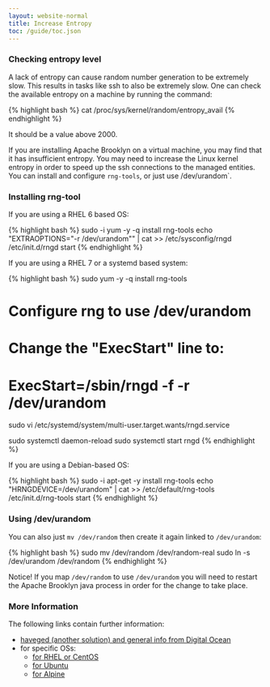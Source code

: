 ```yaml
---
layout: website-normal
title: Increase Entropy
toc: /guide/toc.json
---
```


### Checking entropy level

A lack of entropy can cause random number generation to be extremely slow.
This results in tasks like ssh to also be extremely slow.
One can check the available entropy on a machine by running the command:

{% highlight bash %}
cat /proc/sys/kernel/random/entropy_avail
{% endhighlight %}

It should be a value above 2000.

If you are installing Apache Brooklyn on a virtual machine, you may find that it has insufficient 
entropy. You may need to increase the Linux kernel entropy in order to speed up the ssh connections 
to the managed entities. You can install and configure `rng-tools`, or just use /dev/urandom`.


### Installing rng-tool

If you are using a RHEL 6 based OS:

{% highlight bash %}
sudo -i
yum -y -q install rng-tools
echo "EXTRAOPTIONS=\"-r /dev/urandom\"" | cat >> /etc/sysconfig/rngd
/etc/init.d/rngd start
{% endhighlight %}

If you are using a RHEL 7 or a systemd based system:

{% highlight bash %}
sudo yum -y -q install rng-tools

# Configure rng to use /dev/urandom
# Change the "ExecStart" line to:
# ExecStart=/sbin/rngd -f -r /dev/urandom
sudo vi /etc/systemd/system/multi-user.target.wants/rngd.service

sudo systemctl daemon-reload
sudo systemctl start rngd
{% endhighlight %}

If you are using a Debian-based OS:

{% highlight bash %}
sudo -i
apt-get -y install rng-tools
echo "HRNGDEVICE=/dev/urandom" | cat >> /etc/default/rng-tools
/etc/init.d/rng-tools start
{% endhighlight %}


### Using /dev/urandom

You can also just `mv /dev/random` then create it again linked to `/dev/urandom`:

{% highlight bash %}
sudo mv /dev/random /dev/random-real
sudo ln -s /dev/urandom /dev/random
{% endhighlight %}

Notice! If you map `/dev/random` to use `/dev/urandom` you will need to restart the Apache Brooklyn java process in order for the change to take place.


### More Information

The following links contain further information:

* [haveged (another solution) and general info from Digital Ocean](https://www.digitalocean.com/community/tutorials/how-to-setup-additional-entropy-for-cloud-servers-using-haveged)
* for specific OSs:
  * [for RHEL or CentOS](https://developers.redhat.com/blog/2017/10/05/entropy-rhel-based-cloud-instances#/)
  * [for Ubuntu](http://www.howtoforge.com/helping-the-random-number-generator-to-gain-enough-entropy-with-rng-tools-debian-lenny)
  * [for Alpine](https://wiki.alpinelinux.org/wiki/Entropy_and_randomness)


